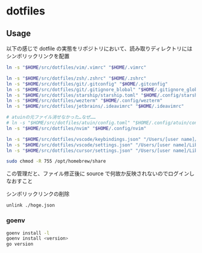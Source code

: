 # dotfiles

## Usage

以下の感じで dotfile の実態をリポジトリにおいて、読み取りディレクトリにはシンボリックリンクを配置

```zsh
ln -s "$HOME/src/dotfiles/vim/.vimrc" "$HOME/.vimrc"

ln -s "$HOME/src/dotfiles/zsh/.zshrc" "$HOME/.zshrc"
ln -s "$HOME/src/dotfiles/git/.gitconfig" "$HOME/.gitconfig"
ln -s "$HOME/src/dotfiles/git/.gitignore_blobal" "$HOME/.gitignore_global"
ln -s "$HOME/src/dotfiles/starship/starship.toml" "$HOME/.config/starship.toml"
ln -s "$HOME/src/dotfiles/wezterm" "$HOME/.config/wezterm"
ln -s "$HOME/src/dotfiles/jetbrains/.ideavimrc" "$HOME/.ideavimrc"

# atuinの元ファイル消せなかった…なぜ……
# ln -s "$HOME/src/dotfiles/atuin/config.toml" "$HOME/.config/atuin/config.toml"
ln -s "$HOME/src/dotfiles/nvim" "$HOME/.config/nvim"

ln -s "$HOME/src/dotfiles/vscode/keybindings.json" "/Users/[user name]/Library/Application Support/Code/User/keybindings.json"
ln -s "$HOME/src/dotfiles/vscode/settings.json" "/Users/[user name]/Library/Application Support/Code/User/settings.json"
ln -s "$HOME/src/dotfiles/cursor/settings.json" "/Users/[user name]/Library/Application Support/Cursor/User/settings.json"
```

```zsh
sudo chmod -R 755 /opt/homebrew/share
```

この管理だと、ファイル修正後に source で何故か反映されないのでログインしなおすこと

シンボリックリンクの削除

```shell
unlink ./hoge.json
```

### goenv

```bash
goenv install -l
goenv install <version>
go version
```
